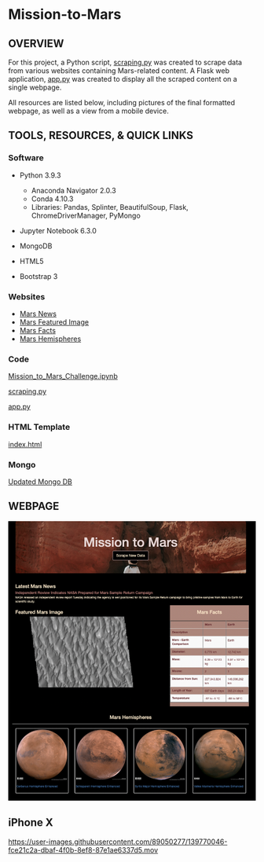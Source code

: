 # Mission-to-Mars

## OVERVIEW

For this project, a Python script, [scraping.py](https://github.com/farwaali08/Mission-to-Mars/blob/9787e7507a7cd735c830592d75052459c3059351/scraping.py) was created to scrape data from various websites containing Mars-related content. A Flask web application, [app.py](https://github.com/farwaali08/Mission-to-Mars/blob/9787e7507a7cd735c830592d75052459c3059351/app.py) was created to display all the scraped content on a single webpage.

All resources are listed below, including pictures of the final formatted webpage, as well as a view from a mobile device.

## TOOLS, RESOURCES, & QUICK LINKS

### Software

* Python 3.9.3
  * Anaconda Navigator 2.0.3
  * Conda 4.10.3
  * Libraries: Pandas, Splinter, BeautifulSoup, Flask, ChromeDriverManager, PyMongo

* Jupyter Notebook 6.3.0
* MongoDB
* HTML5
* Bootstrap 3

### Websites

* [Mars News](https://data-class-mars.s3.amazonaws.com/Mars/index.html)
* [Mars Featured Image](https://data-class-jpl-space.s3.amazonaws.com/JPL_Space/index.html)
* [Mars Facts](https://data-class-mars-facts.s3.amazonaws.com/Mars_Facts/index.html)
* [Mars Hemispheres](https://marshemispheres.com)

### Code

[Mission_to_Mars_Challenge.ipynb](https://github.com/farwaali08/Mission-to-Mars/blob/9787e7507a7cd735c830592d75052459c3059351/Mission_to_Mars_Challenge.ipynb)

[scraping.py](https://github.com/farwaali08/Mission-to-Mars/blob/9787e7507a7cd735c830592d75052459c3059351/scraping.py)

[app.py](https://github.com/farwaali08/Mission-to-Mars/blob/9787e7507a7cd735c830592d75052459c3059351/app.py)

### HTML Template

[index.html](https://github.com/farwaali08/Mission-to-Mars/blob/9787e7507a7cd735c830592d75052459c3059351/Templates/index.html)

### Mongo

[Updated Mongo DB](https://github.com/farwaali08/Mission-to-Mars/blob/0d1af046805d225b3793f1984f6bb53c3f030dc6/Resources/mongo.png)

## WEBPAGE

![alt_text](https://github.com/farwaali08/Mission-to-Mars/blob/3a0d49a61fb67fd015aadfa54087f12264b7a3ae/Resources/web_page.png)

## iPhone X

https://user-images.githubusercontent.com/89050277/139770046-fce21c2a-dbaf-4f0b-8ef8-87e1ae6337d5.mov

